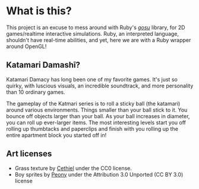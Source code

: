 # What is this?
This project is an excuse to mess around with Ruby's *[gosu](https://github.com/gosu/gosu)* library, for 2D games/realtime interactive simulations. Ruby, an interpreted language, shouldn't have real-time abilities, and yet, here we are with a Ruby wrapper around OpenGL! 

## Katamari Damashī?
Katamari Damacy has long been one of my favorite games. It's just so quirky, with luscious visuals, an incredible soundtrack, and more personality than 10 ordinary games.

The gameplay of the Katmari series is to roll a sticky ball (the katamari) around various environments. Things smaller than your ball stick to it. You bounce off objects larger than your ball. As your ball increases in diameter, you can roll up ever-larger items. The most interesting levels start you off rolling up thumbtacks and paperclips and finish with you rolling up the entire apartment block you started off in!

## Art licenses
- Grass texture by [Cethiel](http://www.patreon.com/cethiel) under the CC0 license.
- Boy sprites by [Peony](https://opengameart.org/users/peony) under the Attribution 3.0 Unported (CC BY 3.0) license 
